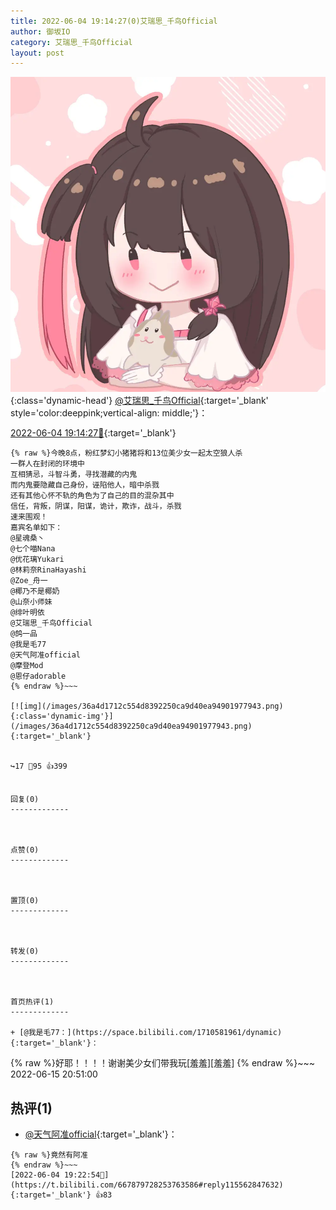```yaml
---
title: 2022-06-04 19:14:27(0)艾瑞思_千鸟Official
author: 御坂IO
category: 艾瑞思_千鸟Official
layout: post
---
```


![img](/images/7e08840c56f251de28bdf766b647bd5fe9a5d50a.jpg){:class='dynamic-head'}
[@艾瑞思_千鸟Official](https://space.bilibili.com/1090010845/dynamic){:target='_blank' style='color:deeppink;vertical-align: middle;'}：

[2022-06-04 19:14:27🔗](https://t.bilibili.com/667879728253763586){:target='_blank'}

~~~
{% raw %}今晚8点，粉红梦幻小猪猪将和13位美少女一起太空狼人杀
一群人在封闭的环境中
互相猜忌，斗智斗勇，寻找潜藏的内鬼
而内鬼要隐藏自己身份，诬陷他人，暗中杀戮
还有其他心怀不轨的角色为了自己的目的混杂其中
信任，背叛，阴谋，阳谋，诡计，欺诈，战斗，杀戮
速来围观！
嘉宾名单如下：
@星魂桑丶 
@七个喵Nana 
@优花璃Yukari  
@林莉奈RinaHayashi  
@Zoe_舟一 
@椰乃不是椰奶 
@山奈小师妹  
@绯叶明依  
@艾瑞思_千鸟Official  
@鸽一品  
@我是毛77 
@天气阿准official  
@摩登Mod  
@恩仔adorable 
{% endraw %}~~~

[![img](/images/36a4d1712c554d8392250ca9d40ea94901977943.png){:class='dynamic-img'}](/images/36a4d1712c554d8392250ca9d40ea94901977943.png){:target='_blank'}


↪️17 💬95 👍399


回复(0)
-------------



点赞(0)
-------------



置顶(0)
-------------



转发(0)
-------------



首页热评(1)
-------------

+ [@我是毛77：](https://space.bilibili.com/1710581961/dynamic){:target='_blank'}：
~~~
{% raw %}好耶！！！！谢谢美少女们带我玩[羞羞][羞羞]
{% endraw %}~~~
2022-06-15 20:51:00


热评(1)
-------------

+ [@天气阿准official](https://space.bilibili.com/490981706/dynamic){:target='_blank'}：
~~~
{% raw %}竟然有阿准
{% endraw %}~~~
[2022-06-04 19:22:54🔗](https://t.bilibili.com/667879728253763586#reply115562847632){:target='_blank'} 👍83


